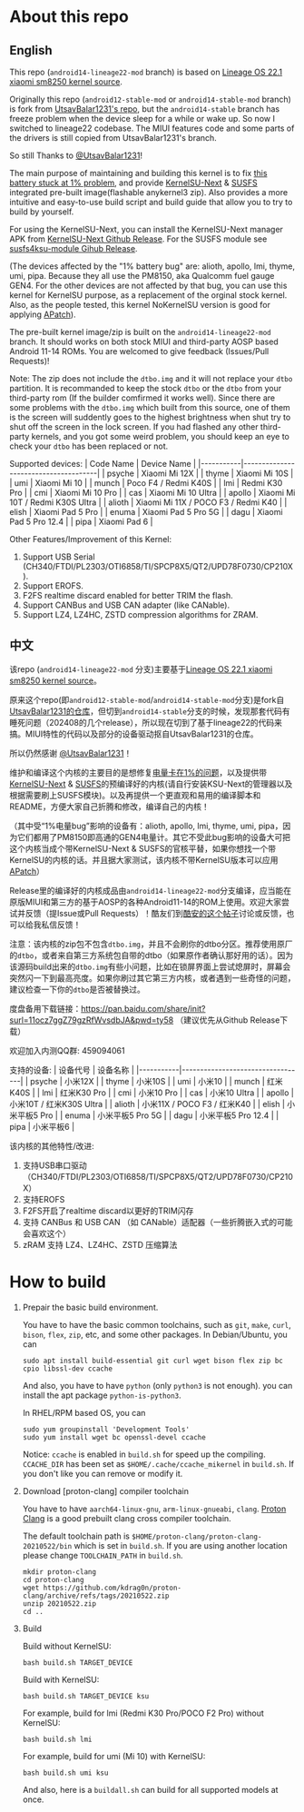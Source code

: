 # About this repo
## English
This repo (`android14-lineage22-mod` branch) is based on [Lineage OS 22.1 xiaomi sm8250 kernel source](https://github.com/LineageOS/android_kernel_xiaomi_sm8250).

Originally this repo (`android12-stable-mod` or `android14-stable-mod` branch) is fork from [UtsavBalar1231's repo](https://github.com/UtsavBalar1231/kernel_xiaomi_sm8250), but the `android14-stable` branch has freeze problem when the device sleep for a while or wake up. So now I switched to lineage22 codebase. The MIUI features code and some parts of the drivers is still copied from UtsavBalar1231's branch.

So still Thanks to [@UtsavBalar1231](https://github.com/UtsavBalar1231/)!

The main purpose of maintaining and building this kernel is to fix [this battery stuck at 1% problem](https://github.com/liyafe1997/Xiaomi-fix-battery-one-percent), and provide [KernelSU-Next](https://github.com/KernelSU-Next/KernelSU-Next) & [SUSFS](https://github.com/sidex15/susfs4ksu-module) integrated pre-built image(flashable anykernel3 zip). Also provides a more intuitive and easy-to-use build script and build guide that allow you to try to build by yourself.

For using the KernelSU-Next, you can install the KernelSU-Next manager APK from [KernelSU-Next Github Release](https://github.com/KernelSU-Next/KernelSU-Next/releases). For the SUSFS module see [susfs4ksu-module Gihub Release](https://github.com/sidex15/susfs4ksu-module/releases).

(The devices affected by the "1% battery bug" are: alioth, apollo, lmi, thyme, umi, pipa. Because they all use the PM8150, aka Qualcomm fuel gauge GEN4. For the other devices are not affected by that bug, you can use this kernel for KernelSU purpose, as a replacement of the orginal stock kernel. Also, as the people tested, this kernel NoKernelSU version is good for applying [APatch](https://github.com/bmax121/APatch)).

The pre-built kernel image/zip is built on the `android14-lineage22-mod` branch. It should works on both stock MIUI and third-party AOSP based Android 11-14 ROMs. You are welcomed to give feedback (Issues/Pull Requests)!

Note: The zip does not include the `dtbo.img` and it will not replace your `dtbo` partition. It is recommanded to keep the stock `dtbo` or the `dtbo` from your third-party rom (If the builder comfirmed it works well). Since there are some problems with the `dtbo.img` which built from this source, one of them is the screen will suddently goes to the highest brightness when shut try to shut off the screen in the lock screen. If you had flashed any other third-party kernels, and you got some weird problem, you should keep an eye to check your `dtbo` has been replaced or not. 

Supported devices:
| Code Name | Device Name                          |
|-----------|--------------------------------------|
| psyche    | Xiaomi Mi 12X                        |
| thyme     | Xiaomi Mi 10S                        |
| umi       | Xiaomi Mi 10                         |
| munch     | Poco F4 / Redmi K40S                 |
| lmi       | Redmi K30 Pro                        |
| cmi       | Xiaomi Mi 10 Pro                     |
| cas       | Xiaomi Mi 10 Ultra                   |
| apollo    | Xiaomi Mi 10T / Redmi K30S Ultra     |
| alioth    | Xiaomi Mi 11X / POCO F3 / Redmi K40  |
| elish     | Xiaomi Pad 5 Pro                     |
| enuma     | Xiaomi Pad 5 Pro 5G                  |
| dagu      | Xiaomi Pad 5 Pro 12.4                |
| pipa      | Xiaomi Pad 6                         |

Other Features/Improvement of this Kernel:
1. Support USB Serial (CH340/FTDI/PL2303/OTI6858/TI/SPCP8X5/QT2/UPD78F0730/CP210X).
2. Support EROFS.
3. F2FS realtime discard enabled for better TRIM the flash.
4. Support CANBus and USB CAN adapter (like CANable).
5. Support LZ4, LZ4HC, ZSTD compression algorithms for ZRAM.

## 中文
该repo (`android14-lineage22-mod` 分支)主要基于[Lineage OS 22.1 xiaomi sm8250 kernel source](https://github.com/LineageOS/android_kernel_xiaomi_sm8250)。

原来这个repo(即`android12-stable-mod`/`android14-stable-mod`分支)是fork自[UtsavBalar1231的仓库](https://github.com/UtsavBalar1231/kernel_xiaomi_sm8250)，但切到`android14-stable`分支的时候，发现那套代码有睡死问题（202408的几个release），所以现在切到了基于lineage22的代码来搞。MIUI特性的代码以及部分的设备驱动抠自UtsavBalar1231的仓库。

所以仍然感谢 [@UtsavBalar1231](https://github.com/UtsavBalar1231/)！

维护和编译这个内核的主要目的是想修复[电量卡在1%的问题](https://github.com/liyafe1997/Xiaomi-fix-battery-one-percent)，以及提供带[KernelSU-Next](https://github.com/KernelSU-Next/KernelSU-Next) & [SUSFS](https://github.com/sidex15/susfs4ksu-module)的预编译好的内核(请自行安装KSU-Next的管理器以及根据需要刷上SUSFS模块)。以及再提供一个更直观和易用的编译脚本和README，方便大家自己折腾和修改，编译自己的内核！

（其中受“1%电量bug”影响的设备有：alioth, apollo, lmi, thyme, umi, pipa，因为它们都用了PM8150即高通的GEN4电量计。其它不受此bug影响的设备大可把这个内核当成个带KernelSU-Next & SUSFS的官核平替，如果你想找一个带KernelSU的内核的话。并且据大家测试，该内核不带KernelSU版本可以应用[APatch](https://github.com/bmax121/APatch)）

Release里的编译好的内核成品由`android14-lineage22-mod`分支编译，应当能在原版MIUI和第三方的基于AOSP的各种Android11-14的ROM上使用。欢迎大家尝试并反馈（提Issue或Pull Requests）！酷友们到[酷安的这个帖子](https://www.coolapk.com/feed/56813047)讨论或反馈，也可以给我私信反馈！

注意：该内核的zip包不包含`dtbo.img`，并且不会刷你的dtbo分区。推荐使用原厂的`dtbo`，或者来自第三方系统包自带的dtbo（如果原作者确认那好用的话）。因为该源码build出来的`dtbo.img`有些小问题，比如在锁屏界面上尝试熄屏时，屏幕会突然闪一下到最高亮度。如果你刷过其它第三方内核，或者遇到一些奇怪的问题，建议检查一下你的`dtbo`是否被替换过。

度盘备用下载链接：https://pan.baidu.com/share/init?surl=11ocz7ggZ79gzRfWvsdbJA&pwd=ty58 （建议优先从Github Release下载）

欢迎加入内测QQ群: 459094061

支持的设备:
| 设备代号  | 设备名称                           |
|-----------|----------------------------------|
| psyche    | 小米12X                           |
| thyme     | 小米10S                           |
| umi       | 小米10                            |
| munch     | 红米K40S                          |
| lmi       | 红米K30 Pro                       |
| cmi       | 小米10 Pro                        |
| cas       | 小米10 Ultra                      |
| apollo    | 小米10T / 红米K30S Ultra          |
| alioth    | 小米11X / POCO F3 / 红米K40       |
| elish     | 小米平板5 Pro                     |
| enuma     | 小米平板5 Pro 5G                  |
| dagu      | 小米平板5 Pro 12.4                |
| pipa      | 小米平板6                         |

该内核的其他特性/改进:
1. 支持USB串口驱动（CH340/FTDI/PL2303/OTI6858/TI/SPCP8X5/QT2/UPD78F0730/CP210X）
2. 支持EROFS
3. F2FS开启了realtime discard以更好的TRIM闪存
4. 支持 CANBus 和 USB CAN （如 CANable）适配器（一些折腾嵌入式的可能会喜欢这个）
5. zRAM 支持 LZ4、LZ4HC、ZSTD 压缩算法

# How to build
1. Prepair the basic build environment. 

    You have to have the basic common toolchains, such as `git`, `make`, `curl`, `bison`, `flex`, `zip`, etc, and some other packages.
    In Debian/Ubuntu, you can
    ```
    sudo apt install build-essential git curl wget bison flex zip bc cpio libssl-dev ccache
    ```
    And also, you have to have `python` (only `python3` is not enough). you can install the apt package `python-is-python3`.

    In RHEL/RPM based OS, you can
    ```
    sudo yum groupinstall 'Development Tools'
    sudo yum install wget bc openssl-devel ccache
    ```

    Notice: `ccache` is enabled in `build.sh` for speed up the compiling. `CCACHE_DIR` has been set as `$HOME/.cache/ccache_mikernel` in `build.sh`. If you don't like you can remove or modify it.

2. Download [proton-clang] compiler toolchain

    You have to have `aarch64-linux-gnu`, `arm-linux-gnueabi`, `clang`. [Proton Clang](https://github.com/kdrag0n/proton-clang/) is a good prebuilt clang cross compiler toolchain.

    The default toolchain path is `$HOME/proton-clang/proton-clang-20210522/bin` which is set in `build.sh`. If you are using another location please change `TOOLCHAIN_PATH` in `build.sh`.

    ```
    mkdir proton-clang
    cd proton-clang
    wget https://github.com/kdrag0n/proton-clang/archive/refs/tags/20210522.zip
    unzip 20210522.zip
    cd ..
    ```

3. Build

    Build without KernelSU: 
    ```
    bash build.sh TARGET_DEVICE
    ```
    
    Build with KernelSU:
    ```
    bash build.sh TARGET_DEVICE ksu
    ```

    For example, build for lmi (Redmi K30 Pro/POCO F2 Pro) without KernelSU:
    ```
    bash build.sh lmi
    ````

    For example, build for umi (Mi 10) with KernelSU:
    ```
    bash build.sh umi ksu
    ```

    And also, here is a `buildall.sh` can build for all supported models at once.


